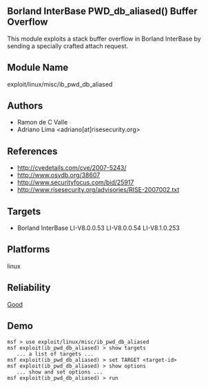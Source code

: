 ## Borland InterBase PWD_db_aliased() Buffer Overflow

This module exploits a stack buffer overflow in Borland 
InterBase by sending a specially crafted attach request.


## Module Name
exploit/linux/misc/ib_pwd_db_aliased

## Authors
* Ramon de C Valle
* Adriano Lima <adriano[at]risesecurity.org>


## References
* http://cvedetails.com/cve/2007-5243/
* http://www.osvdb.org/38607
* http://www.securityfocus.com/bid/25917
* http://www.risesecurity.org/advisories/RISE-2007002.txt



## Targets
* Borland InterBase LI-V8.0.0.53 LI-V8.0.0.54 LI-V8.1.0.253


## Platforms
linux

## Reliability
[Good](https://github.com/rapid7/metasploit-framework/wiki/Exploit-Ranking)

## Demo

```
msf > use exploit/linux/misc/ib_pwd_db_aliased
msf exploit(ib_pwd_db_aliased) > show targets
   ... a list of targets ...
msf exploit(ib_pwd_db_aliased) > set TARGET <target-id>
msf exploit(ib_pwd_db_aliased) > show options
   ... show and set options ...
msf exploit(ib_pwd_db_aliased) > run
```
    
    